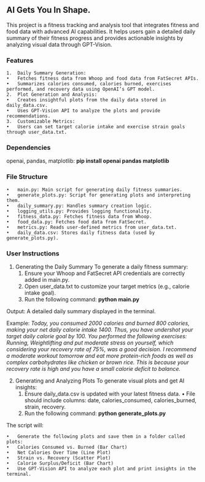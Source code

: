 ## AI Gets You In Shape.

This project is a fitness tracking and analysis tool that integrates fitness and food data with advanced AI capabilities. It helps users gain a detailed daily summary of their fitness progress and provides actionable insights by analyzing visual data through GPT-Vision.

### Features
	1.	Daily Summary Generation:
	•	Fetches fitness data from Whoop and food data from FatSecret APIs.
	•	Summarizes calories consumed, calories burned, exercises performed, and recovery data using OpenAI’s GPT model.
	2.	Plot Generation and Analysis:
	•	Creates insightful plots from the daily data stored in daily_data.csv.
	•	Uses GPT-Vision API to analyze the plots and provide recommendations.
	3.	Customizable Metrics:
	•	Users can set target calorie intake and exercise strain goals through user_data.txt.

### Dependencies
openai, pandas, matplotlib: **pip install openai pandas matplotlib**

### File Structure
	•	main.py: Main script for generating daily fitness summaries.
	•	generate_plots.py: Script for generating plots and interpreting them.
	•	daily_summary.py: Handles summary creation logic.
	•	logging_utils.py: Provides logging functionality.
	•	fitness_data.py: Fetches fitness data from Whoop.
	•	food_data.py: Fetches food data from FatSecret.
	•	metrics.py: Reads user-defined metrics from user_data.txt.
	•	daily_data.csv: Stores daily fitness data (used by generate_plots.py).

 ### User Instructions

1. Generating the Daily Summary
To generate a daily fitness summary:
	1.	Ensure your Whoop and FatSecret API credentials are correctly added in main.py.
	2.	Open user_data.txt to customize your target metrics (e.g., calorie intake goal).
	3.	Run the following command: **python main.py**

 Output: A detailed daily summary displayed in the terminal. 

 Example: 
 *Today, you consumed 2000 calories and burned 800 calories, making your net daily calorie intake 1400. Thus, you have undershot your target daily calorie goal by 100.
 You performed the following exercises: Running, Weightlifting and put moderate stress on yourself, which considering your recovery rate of 75%, was a good decision.
 I recommend a moderate workout tomorrow and eat more protein-rich foods as well as complex carbohydrates like chicken or brown rice. 
 This is because your recovery rate is high and you have a small calorie deficit to balance.*

2. Generating and Analyzing Plots
To generate visual plots and get AI insights:
	1.	Ensure daily_data.csv is updated with your latest fitness data.
	•	File should include columns: date, calories_consumed, calories_burned, strain, recovery.
	2.	Run the following command: **python generate_plots.py**

  The script will: 

	•	Generate the following plots and save them in a folder called plots:
	•	Calories Consumed vs. Burned (Bar Chart)
	•	Net Calories Over Time (Line Plot)
	•	Strain vs. Recovery (Scatter Plot)
	•	Calorie Surplus/Deficit (Bar Chart)
	•	Use GPT-Vision API to analyze each plot and print insights in the terminal.


